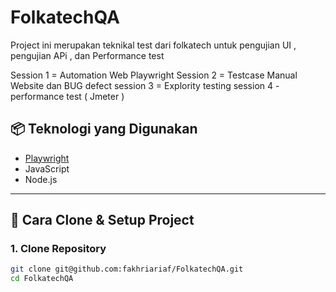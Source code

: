 # FolkatechQA
Project ini merupakan teknikal test dari folkatech untuk pengujian UI , pengujian APi , dan Performance test

Session 1 =  Automation Web Playwright
Session 2 = Testcase Manual Website dan BUG defect
session 3 = Explority testing
session 4 - performance test ( Jmeter )

## 📦 Teknologi yang Digunakan
- [Playwright](https://playwright.dev/)
- JavaScript
- Node.js

---

## 🚀 Cara Clone & Setup Project

### 1. Clone Repository

```bash
git clone git@github.com:fakhriariaf/FolkatechQA.git
cd FolkatechQA
